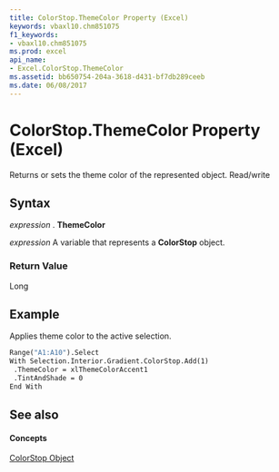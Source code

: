 ```yaml
---
title: ColorStop.ThemeColor Property (Excel)
keywords: vbaxl10.chm851075
f1_keywords:
- vbaxl10.chm851075
ms.prod: excel
api_name:
- Excel.ColorStop.ThemeColor
ms.assetid: bb650754-204a-3618-d431-bf7db289ceeb
ms.date: 06/08/2017
---
```



# ColorStop.ThemeColor Property (Excel)

Returns or sets the theme color of the represented object. Read/write


## Syntax

 _expression_ . **ThemeColor**

 _expression_ A variable that represents a **ColorStop** object.


### Return Value

Long


## Example

Applies theme color to the active selection.


```vb
Range("A1:A10").Select 
With Selection.Interior.Gradient.ColorStop.Add(1) 
 .ThemeColor = xlThemeColorAccent1 
 .TintAndShade = 0 
End With
```


## See also


#### Concepts


[ColorStop Object](Excel.ColorStop.md)

